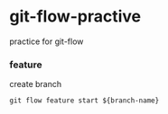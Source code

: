 git-flow-practive
=====

practice for git-flow

### feature

create branch

`git flow feature start ${branch-name}`




